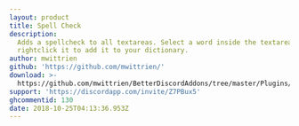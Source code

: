 ```yaml
---
layout: product
title: Spell Check
description:
  Adds a spellcheck to all textareas. Select a word inside the textarea and
  rightclick it to add it to your dictionary.
author: mwittrien
github: 'https://github.com/mwittrien/'
download: >-
  https://github.com/mwittrien/BetterDiscordAddons/tree/master/Plugins/SpellCheck
support: 'https://discordapp.com/invite/Z7PBux5'
ghcommentid: 130
date: 2018-10-25T04:13:36.953Z
---
```


